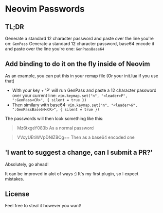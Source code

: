 # Neovim Passwords

## TL;DR

Generate a standard 12 character password and paste over the line you're on:
`GenPass`
Generate a standard 12 character password, base64 encode it and paste over the line you're one:
`GenPassBase64`

## Add binding to do it on the fly inside of Neovim
As an example, you can put this in your remap file (Or your init.lua if you use that)

- With your <leader> key + 'P' will run GenPass and paste a 12 character password over your current line:
`vim.keymap.set("n", "<leader>P", ":GenPass<CR>", { silent = true })`
- Then similary with base64:
`vim.keymap.set("n", "<leader>6", ":GenPassBase64<CR>", { silent = true })`

The passwords will then look something like this:
> Mz6txgeY083b
As a normal password

> VVcyUEtiWVpDNlZBCg==
Then as a base64 encoded one

## 'I want to suggest a change, can I submit a PR?'
Absolutely, go ahead!

It can be improved in alot of ways :)
It's my first plugin, so I expect mistakes.

## License

Feel free to steal it however you want!

